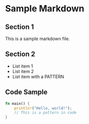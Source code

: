 # Sample Markdown

## Section 1

This is a sample markdown file.

## Section 2

- List item 1
- List item 2
- List item with a PATTERN

## Code Sample

```rust
fn main() {
    println!("Hello, world!");
    // This is a pattern in code
}
```